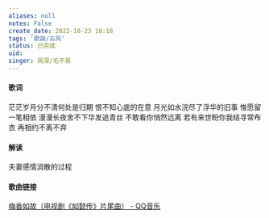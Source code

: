 ```yaml
---
aliases: null
notes: False
create_date: 2022-10-23 10:18 
tags: '歌曲/古风'
status: 已完成 
uid: 
singer: 周深/毛不易
---
```


#### 歌词

茫茫岁月分不清何处是归期
恨不知心底的在意
月光如水浣尽了浮华的旧事
惟愿留一笔相依
漫漫长夜舍不下华发追青丝
不敢看你悄然远离
若有来世盼你我结寻常布衣
再相约不离不弃

#### 解读

夫妻感情消散的过程

#### 歌曲链接

[梅香如故（电视剧《如懿传》片尾曲） - QQ音乐](https://i.y.qq.com/v8/playsong.html?songid=264003846#webchat_redirect)

